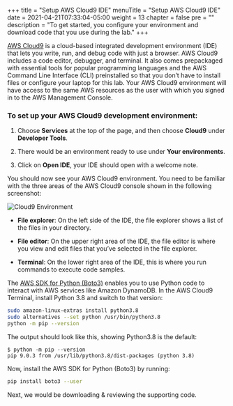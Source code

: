 +++
title = "Setup AWS Cloud9 IDE"
menuTitle = "Setup AWS Cloud9 IDE"
date = 2021-04-21T07:33:04-05:00
weight = 13
chapter = false
pre = ""
description = "To get started, you configure your environment and download code that you use during the lab."
+++


[AWS Cloud9](https://aws.amazon.com/cloud9/) is a cloud-based integrated development environment (IDE) that lets you write, run, and debug code with just a browser. AWS Cloud9 includes a code editor, debugger, and terminal. It also comes prepackaged with essential tools for popular programming languages and the AWS Command Line Interface (CLI) preinstalled so that you don’t have to install files or configure your laptop for this lab. Your AWS Cloud9 environment will have access to the same AWS resources as the user with which you signed in to the AWS Management Console.

### To set up your AWS Cloud9 development environment:

1. Choose **Services** at the top of the page, and then choose **Cloud9** under **Developer Tools**.
   
2. There would be an environment ready to use under **Your environments**.

3. Click on **Open IDE**, your IDE should open with a welcome note.

You should now see your AWS Cloud9 environment. You need to be familiar with the three areas of the AWS Cloud9 console shown in the following screenshot:

![Cloud9 Environment](/images/game-player-data/setup/cloud9-environment.png)

- **File explorer**: On the left side of the IDE, the file explorer shows a list of the files in your directory.
  
- **File editor**: On the upper right area of the IDE, the file editor is where you view and edit files that you’ve selected in the file explorer.
  
- **Terminal**: On the lower right area of the IDE, this is where you run commands to execute code samples.


The [AWS SDK for Python (Boto3)](https://aws.amazon.com/sdk-for-python/) enables you to use Python code to interact with AWS services like Amazon DynamoDB. In the AWS Cloud9 Terminal, install Python 3.8 and switch to that version:

```bash
sudo amazon-linux-extras install python3.8
sudo alternatives --set python /usr/bin/python3.8 
python -m pip --version
```

The output should look like this, showing Python3.8 is the default:
```text
$ python -m pip --version
pip 9.0.3 from /usr/lib/python3.8/dist-packages (python 3.8)
```

Now, install the AWS SDK for Python (Boto3) by running: 

```bash
pip install boto3 --user
```

Next, we would be downloading & reviewing the supporting code.
